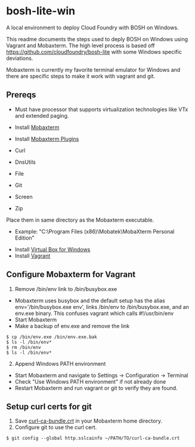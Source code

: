 # bosh-lite-win

A local environment to deploy Cloud Foundry with BOSH on Windows.

This readme documents the steps used to deply BOSH on Windows using Vagrant and Mobaxterm. The high level process is based off https://github.com/cloudfoundry/bosh-lite with some Windows specific deviations.

Mobaxterm is currently my favorite terminal emulator for Windows and there are specific steps to make it work with vagrant and git.

## Prereqs
* Must have processor that supports virtualization technologies like VTx and extended paging.

* Install [Mobaxterm](http://mobaxterm.mobatek.net/download-home-edition.html)

* Install [Mobaxterm Plugins](http://mobaxterm.mobatek.net/plugins.html)
 * Curl
 * DnsUtils
 * File
 * Git
 * Screen
 * Zip

  Place them in same directory as the Mobaxterm executable. 
   - Example: "C:\Program Files (x86)\Mobatek\MobaXterm Personal Edition"

* Install [Virtual Box for Windows](https://www.virtualbox.org/wiki/Downloads)
* Install [Vagrant](https://www.vagrantup.com/downloads.html)

## Configure Mobaxterm for Vagrant
1. Remove /bin/env link to /bin/busybox.exe
 * Mobaxterm uses busybox and the default setup has the alias env='/bin/busybox.exe env', links /bin/env to /bin/busybox.exe, and an env.exe binary. This confuses vagrant which calls #!/usr/bin/env
 * Start Mobaxterm
 * Make a backup of env.exe and remove the link
 ```
 $ cp /bin/env.exe /bin/env.exe.bak
 $ ls -l /bin/env*
 $ rm /bin/env
 $ ls -l /bin/env*
 ```
2. Append Windows PATH environment
 * Start Mobaxterm and navigate to Settings -> Configuration -> Terminal
 * Check "Use Windows PATH environment" if not already done
 * Restart Mobaxterm and run vagrant or git to verify they are found.

## Setup curl certs for git
1. Save [curl-ca-bundle.crt](https://github.com/johnrothermel/bosh-lite-win/blob/master/curl-ca-bundle.crt) in your Mobaxterm home directory.
2. Configure git to use the curl cert.
```
$ git config --global http.sslcainfo ~/PATH/TO/curl-ca-bundle.crt
```

 

 
  
  
